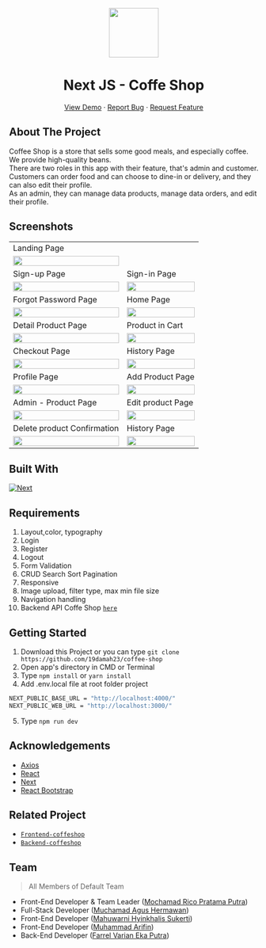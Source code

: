 <p align="center">
  <image src="/public/logoCoffeShop.svg" width=100/>
  <h1 align='center'>Next JS - Coffe Shop</h1>
</p>
  <p align="center">
    <a href="https://coffeeshopsks.mochamadrico.xyz/">View Demo</a>
    ·
    <a href="https://github.com/19damah23/coffee-shop/issues">Report Bug</a>
    ·
    <a href="https://github.com/19damah23/coffee-shop/pulls">Request Feature</a>
  </p>

## About The Project

Coffee Shop is a store that sells some good meals, and especially coffee. We provide high-quality beans. <br/>
There are two roles in this app with their feature, that's admin and customer.
Customers can order food and can choose to dine-in or delivery, and they can also edit their profile. <br/>
As an admin, they can manage data products, manage data orders, and edit their profile.
## Screenshots

<p align="center" display=flex>
  <table>
    <tr>
      <td>Landing Page</td>
    </tr>
     <tr>
      <td><image src='./screenshots/Coffee Shop1.png' width=100%></td>
    </tr>
  <tr>
    <td>Sign-up Page</td>
    <td>Sign-in Page</td>
  </tr>
  <tr>
    <td><image src='./screenshots/Coffee Shop2.png' width=100%></td>
    <td><image src='./screenshots/Coffee Shop3.png' width=100%/></td>
  </tr>
  
  <tr>
    <td>Forgot Password Page</td>
    <td>Home Page</td>
  </tr>
  <tr>
    <td><image src='./screenshots/Coffee Shop16.png' width=100%></td>
    <td><image src='./screenshots/Coffee Shop4.png' width=100%/></td>
  </tr>
  
  <tr>
    <td>Detail Product Page</td>
    <td>Product in Cart</td>
  </tr>
  <tr>
    <td><image src='./screenshots/Coffee Shop6.png' width=100%></td>
    <td><image src='./screenshots/Coffee Shop7.png' width=100%/></td>
  </tr>
  
   <tr>
    <td>Checkout Page</td>
    <td>History Page</td>
  </tr>
  <tr>
    <td><image src='./screenshots/Coffee Shop8.png' width=100%></td>
    <td><image src='./screenshots/Coffee Shop9.png' width=100%/></td>
  </tr>
  
  <tr>
    <td>Profile Page</td>
    <td>Add Product Page</td>
  </tr>
  <tr>
    <td><image src='./screenshots/Coffee Shop10.png' width=100%></td>
    <td><image src='./screenshots/Coffee Shop11.png' width=100%/></td>
  </tr>
  
   <tr>
    <td>Admin - Product Page</td>
    <td>Edit product Page</td>
  </tr>
  <tr>
    <td> <image src='./screenshots/Coffee Shop12.png' width=100%></td>
    <td> <image src='./screenshots/Coffee Shop13.png' width=100%/></td>
  </tr>
  
   <tr>
    <td>Delete product Confirmation</td>
    <td>History Page</td>
  </tr>
  <tr>
    <td> <image src='./screenshots/Coffee Shop14.png' width=100%></td>
    <td> <image src='./screenshots/Coffee Shop15.png' width=100%/></td>
  </tr>
  
 </table>
</p>

## Built With

[![Next](https://img.shields.io/badge/Next-11.1.2-blue)](https://nextjs.org/)

## Requirements

1. Layout,color, typography
2. Login
3. Register
4. Logout
5. Form Validation
6. CRUD Search Sort Pagination
7. Responsive
8. Image upload, filter type, max min file size
9. Navigation handling
10. Backend API Coffe Shop [`here`](https://github.com/farrelvarian/backend-CoffeeShop)

## Getting Started

1. Download this Project or you can type `git clone https://github.com/19damah23/coffee-shop`
2. Open app's directory in CMD or Terminal
3. Type `npm install` or `yarn install`
4. Add .env.local file at root folder project

```sh
NEXT_PUBLIC_BASE_URL = "http://localhost:4000/"
NEXT_PUBLIC_WEB_URL = "http://localhost:3000/"
```

5. Type `npm run dev`

## Acknowledgements

- [Axios](https://www.npmjs.com/package/axios)
- [React](https://reactjs.org/)
- [Next](https://nextjs.org/)
- [React Bootstrap](https://react-bootstrap.github.io/)

## Related Project

- [`Frontend-coffeshop`](https://github.com/Nisanisa7/coffee-shop/)
- [`Backend-coffeshop`](https://github.com/Nisanisa7/backend-CoffeeShop)

## Team

> All Members of Default Team

- Front-End Developer & Team Leader ([Mochamad Rico Pratama Putra](https://github.com/MochamadRicoPratamaPutra))
- Full-Stack Developer ([Muchamad Agus Hermawan](https://github.com/19damah23))
- Front-End Developer ([Mahuwarni Hyinkhalis Sukerti](https://github.com/Nisanisa7))
- Front-End Developer ([Muhammad Arifin](https://github.com/emhaarifin))
- Back-End Developer ([Farrel Varian Eka Putra](https://github.com/farrelvarian))
